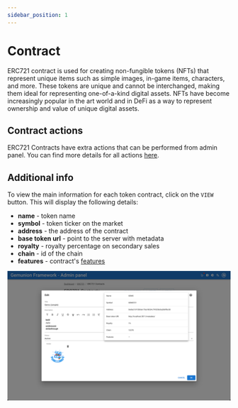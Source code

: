 ```yaml
---
sidebar_position: 1
---
```


# Contract

ERC721 contract is used for creating non-fungible tokens (NFTs) that represent unique items such as simple images, in-game items, characters, and more. These tokens are unique and cannot be interchanged, making them ideal for representing one-of-a-kind digital assets. NFTs have become increasingly popular in the art world and in DeFi as a way to represent ownership and value of unique digital assets.

## Contract actions

ERC721 Contracts have extra actions that can be performed from admin panel. You can find more details for all actions [here](/admin/hierarchy/contract-actions).

## Additional info

To view the main information for each token contract, click on the `VIEW` button. This will display the following details:
- **name** - token name
- **symbol** - token ticker on the market
- **address** - the address of the contract
- **base token url** - point to the server with metadata
- **royalty** - royalty percentage on secondary sales
- **chain** - id of the chain
- **features** - contract's [features](/admin/hierarchy/ERC721/features/)

![ERC721 contract info](/img/admin/hierarchy/erc721/contract_info.png)
